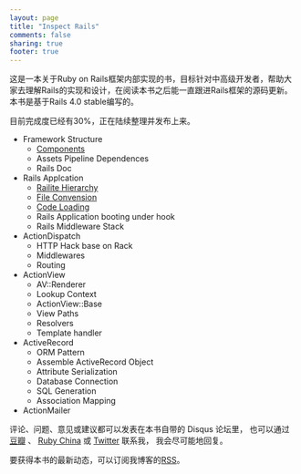 ```yaml
---
layout: page
title: "Inspect Rails"
comments: false
sharing: true
footer: true
---
```


这是一本关于Ruby on Rails框架内部实现的书，目标针对中高级开发者，帮助大家去理解Rails的实现和设计，在阅读本书之后能一直跟进Rails框架的源码更新。本书是基于Rails 4.0 stable编写的。

目前完成度已经有30%，正在陆续整理并发布上来。

- Framework Structure
  - [Components](/2013/06/12/dependencies-of-rails)
  - Assets Pipeline Dependences
  - Rails Doc
- Rails Applcation
  - [Railite Hierarchy](/2013/06/14/rails-internal-hierarchy/)
  - [File Convension](/2013/07/12/rails-paths/)
  - [Code Loading](/2013/07/04/code-loading-of-rails/)
  - Rails Application booting under hook
  - Rails Middleware Stack
- ActionDispatch
  - HTTP Hack base on Rack
  - Middlewares
  - Routing
- ActionView
  - AV::Renderer
  - Lookup Context
  - ActionView::Base
  - View Paths
  - Resolvers
  - Template handler
- ActiveRecord
  - ORM Pattern
  - Assemble ActiveRecord Object
  - Attribute Serialization
  - Database Connection
  - SQL Generation
  - Association Mapping
- ActionMailer

评论、问题、意见或建议都可以发表在本书自带的 Disqus 论坛里， 也可以通过 [豆瓣][1] 、 [Ruby China][2] 或 [Twitter][0] 联系我， 我会尽可能地回复。

要获得本书的最新动态，可以订阅我博客的[RSS](http://thekaiway.com/atom.xml)。

[0]: https://twitter.com/_kaichen
[1]: http://www.douban.com/people/chenk85/
[2]: http://ruby-china.org/_kaichen
